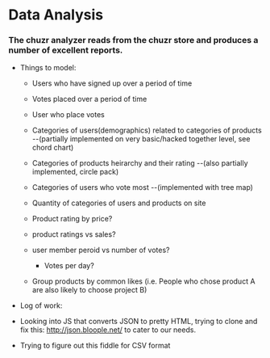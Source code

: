 # Data Analysis

### The chuzr analyzer reads from the chuzr store and produces a number of excellent reports.

* Things to model:
  * Users who have signed up over a period of time
  * Votes placed over a period of time
  * User who place votes
  

  * Categories of users(demographics) related to categories of products 
      --(partially implemented on very basic/hacked together level, see chord chart)
  * Categories of products heirarchy and their rating
      --(also partially implemented, circle pack)
  * Categories of users who vote most
      --(implemented with tree map)
  * Quantity of categories of users and products on site
  * Product rating by price?
  * product ratings vs sales?
  * user member peroid vs number of votes?
      * Votes per day?
  * Group products by common likes (i.e. People who chose product A are also likely to choose project B)


* Log of work:
* Looking into JS that converts JSON to pretty HTML, trying to clone and fix this: http://json.bloople.net/ to cater to our needs.
* Trying to figure out this fiddle for CSV format
